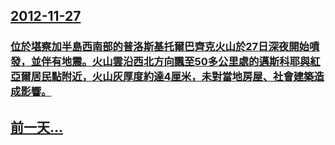 ## [2012-11-27](/zh/news/2012/11/27/index.md)

### [位於堪察加半島西南部的普洛斯基托爾巴齊克火山於27日深夜開始噴發，並伴有地震。火山雲沿西北方向飄至50多公里處的邁斯科耶與紅亞爾居民點附近，火山灰厚度約達4厘米，未對當地房屋、社會建築造成影響。](/zh/news/2012/11/27/位於堪察加半島西南部的普洛斯基托爾巴齊克火山於27日深夜開始噴發-並伴有地震-火山雲沿西北方向飄至50多公里處的邁斯科耶.md)
## [前一天...](/zh/news/2012/11/26/index.md)

